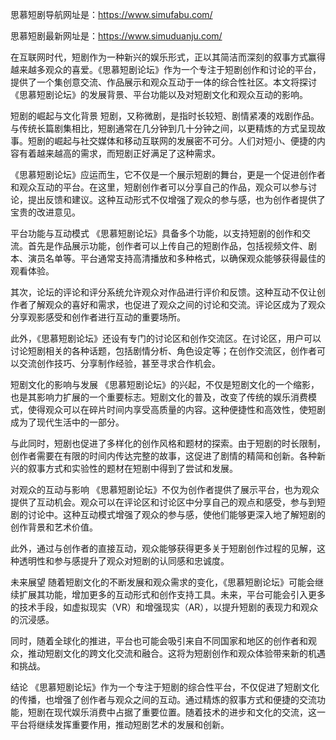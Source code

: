 
思慕短剧导航网址是：https://www.simufabu.com/

思慕短剧最新网址是：https://www.simuduanju.com/

在互联网时代，短剧作为一种新兴的娱乐形式，正以其简洁而深刻的叙事方式赢得越来越多观众的喜爱。《思慕短剧论坛》作为一个专注于短剧创作和讨论的平台，提供了一个集创意交流、作品展示和观众互动于一体的综合性社区。本文将探讨《思慕短剧论坛》的发展背景、平台功能以及对短剧文化和观众互动的影响。

短剧的崛起与文化背景
短剧，又称微剧，是指时长较短、剧情紧凑的戏剧作品。与传统长篇剧集相比，短剧通常在几分钟到几十分钟之间，以更精炼的方式呈现故事。短剧的崛起与社交媒体和移动互联网的发展密不可分。人们对短小、便捷的内容有着越来越高的需求，而短剧正好满足了这种需求。

《思慕短剧论坛》应运而生，它不仅是一个展示短剧的舞台，更是一个促进创作者和观众互动的平台。在这里，短剧创作者可以分享自己的作品，观众可以参与讨论，提出反馈和建议。这种互动形式不仅增强了观众的参与感，也为创作者提供了宝贵的改进意见。

平台功能与互动模式
《思慕短剧论坛》具备多个功能，以支持短剧的创作和交流。首先是作品展示功能，创作者可以上传自己的短剧作品，包括视频文件、剧本、演员名单等。平台通常支持高清播放和多种格式，以确保观众能够获得最佳的观看体验。

其次，论坛的评论和评分系统允许观众对作品进行评价和反馈。这种互动不仅让创作者了解观众的喜好和需求，也促进了观众之间的讨论和交流。评论区成为了观众分享观影感受和创作者进行互动的重要场所。

此外，《思慕短剧论坛》还设有专门的讨论区和创作交流区。在讨论区，用户可以讨论短剧相关的各种话题，包括剧情分析、角色设定等；在创作交流区，创作者可以交流创作技巧、分享制作经验，甚至寻求合作机会。

短剧文化的影响与发展
《思慕短剧论坛》的兴起，不仅是短剧文化的一个缩影，也是其影响力扩展的一个重要标志。短剧文化的普及，改变了传统的娱乐消费模式，使得观众可以在碎片时间内享受高质量的内容。这种便捷性和高效性，使短剧成为了现代生活中的一部分。

与此同时，短剧也促进了多样化的创作风格和题材的探索。由于短剧的时长限制，创作者需要在有限的时间内传达完整的故事，这促进了剧情的精简和创新。各种新兴的叙事方式和实验性的题材在短剧中得到了尝试和发展。

对观众的互动与影响
《思慕短剧论坛》不仅为创作者提供了展示平台，也为观众提供了互动机会。观众可以在评论区和讨论区中分享自己的观点和感受，参与到短剧的讨论中。这种互动模式增强了观众的参与感，使他们能够更深入地了解短剧的创作背景和艺术价值。

此外，通过与创作者的直接互动，观众能够获得更多关于短剧创作过程的见解，这种透明性和参与感提升了观众对短剧的认同感和忠诚度。

未来展望
随着短剧文化的不断发展和观众需求的变化，《思慕短剧论坛》可能会继续扩展其功能，增加更多的互动形式和创作支持工具。未来，平台可能会引入更多的技术手段，如虚拟现实（VR）和增强现实（AR），以提升短剧的表现力和观众的沉浸感。

同时，随着全球化的推进，平台也可能会吸引来自不同国家和地区的创作者和观众，推动短剧文化的跨文化交流和融合。这将为短剧创作和观众体验带来新的机遇和挑战。

结论
《思慕短剧论坛》作为一个专注于短剧的综合性平台，不仅促进了短剧文化的传播，也增强了创作者与观众之间的互动。通过精炼的叙事方式和便捷的交流功能，短剧在现代娱乐消费中占据了重要位置。随着技术的进步和文化的交流，这一平台将继续发挥重要作用，推动短剧艺术的发展和创新。
